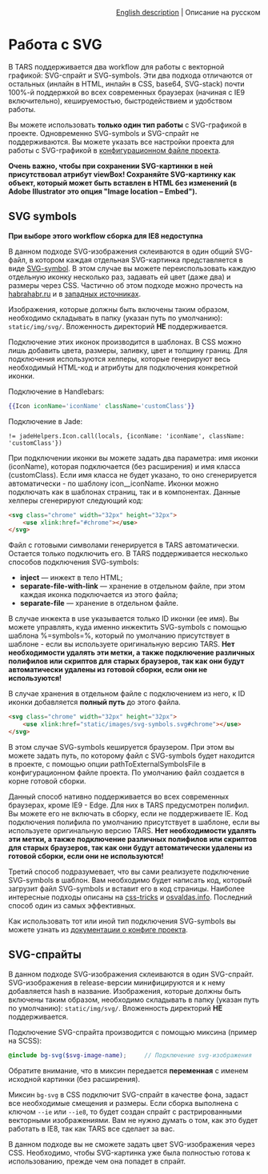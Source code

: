 <p align="right">
<a href="../en/svg-processing.md">English description</a> | Описание на русском
</p>

# Работа с SVG

В TARS поддерживается два workflow для работы с векторной графикой: SVG-спрайт и SVG-symbols. Эти два подхода отличаются от остальных (инлайн в HTML, инлайн в CSS, base64, SVG-stack) почти 100%-й поддержкой во всех современных браузерах (начиная с IE9 включительно), кешируемостью, быстродействием и удобством работы.

Вы можете использовать **только один тип работы** с SVG-графикой в проекте. Одновременно SVG-symbols и SVG-спрайт не поддерживаются. Вы можете указать все настройки проекта для работы с SVG-графикой в [конфигурационном файле проекта](options.md#svg).

**Очень важно, чтобы при сохранении SVG-картинки в ней присутствовал атрибут viewBox! Сохраняйте SVG-картинку как объект, который может быть вставлен в HTML без изменений (в Adobe Illustrator это опция "Image location – Embed").**

## SVG symbols

**При выборе этого workflow сборка для IE8 недоступна**

В данном подходе SVG-изображения склеиваются в один общий SVG-файл, в котором каждая отдельная SVG-картинка представляется в виде [SVG-symbol](https://developer.mozilla.org/ru/docs/Web/SVG/Element/symbol). В этом случае вы можете переиспользовать каждую отдельную иконку несколько раз, задавать ей цвет (даже два) и размеры через CSS. Частично об этом подходе можно прочесть на [habrahabr.ru](https://habrahabr.ru/post/272505/) и в [западных источниках](https://css-tricks.com/svg-symbol-good-choice-icons/). 

Изображения, которые должны быть включены таким образом, необходимо складывать в папку (указан путь по умолчанию): `static/img/svg/`. Вложенность директорий **НЕ** поддерживается. 

Подключение этих иконок производится в шаблонах. В CSS можно лишь добавить цвета, размеры, заливку, цвет и толщину границ. Для подключения используются хелперы, которые генерируют весь необходимый HTML-код и атрибуты для подключения конкретной иконки.

Подключение в Handlebars:

```handlebars
{{Icon iconName='iconName' className='customClass'}}
```

Подключение в Jade:

```jade
!= jadeHelpers.Icon.call(locals, {iconName: 'iconName', className: 'customClass'})
```

При подключении иконки вы можете задать два параметра: имя иконки (iconName), которая подключается (без расширения) и имя класса (customClass). Если имя класса не будет указано, то оно сгенерируется автоматически - по шаблону icon__iconName. Иконки можно подключать как в шаблонах страниц, так и в компонентах. Данные хелперы сгенерируют следующий код:

```html
<svg class="chrome" width="32px" height="32px">
    <use xlink:href="#chrome"></use>
</svg>
```

Файл с готовыми символами генерируется в TARS автоматически. Остается только подключить его. В TARS поддерживается несколько способов подключения SVG-symbols:
* **inject** — инжект в тело HTML;
* **separate-file-with-link** — хранение в отдельном файле, при этом каждая иконка подключается из этого файла;
* **separate-file** — хранение в отдельном файле.

В случае инжекта в use указывается только ID иконки (ее имя). Вы можете управлять, куда именно инжектить SVG-symbols с помощью шаблона %=symbols=%, который по умолчанию присутствует в шаблоне - если вы используете оригинальную версию TARS. **Нет необходимости удалять эти метки, а также подключение различных полифилов или скриптов для старых браузеров, так как они будут  автоматически удалены из готовой сборки, если они не используются!** 

В случае хранения в отдельном файле с подключением из него, к ID иконки добавляется **полный путь** до этого файла.

```html
<svg class="chrome" width="32px" height="32px">
    <use xlink:href="static/images/svg-symbols.svg#chrome"></use>
</svg>
```

В этом случае SVG-symbols кешируется браузером. При этом вы можете задать путь, по которому файл с SVG-symbols будет находится в проекте, с помощью опции pathToExternalSymbolsFile в конфигурационном файле проекта. По умолчанию файл создается в корне готовой сборки.

Данный способ нативно поддерживается во всех современных браузерах, кроме IE9 - Edge. Для них в TARS предусмотрен полифил. Вы можете его не включать в сборку, если не поддерживаете IE. Код подключения полифила по умолчанию присутствует в шаблоне, если вы используете оригинальную версию TARS. **Нет необходимости удалять эти метки, а также подключение различных полифилов или скриптов для старых браузеров, так как они будут автоматически удалены из готовой сборки, если они не используются!**

Третий способ подразумевает, что вы сами реализуете подключение SVG-symbols в шаблон. Вам необходимо будет написать код, который загрузит файл SVG-symbols и вставит его в код страницы. Наиболее интересные подходы описаны на [css-tricks](https://css-tricks.com/ajaxing-svg-sprite/) и [osvaldas.info](http://osvaldas.info/caching-svg-sprite-in-localstorage). Последний способ один из самых эффективных.

Как использовать тот или иной тип подключения SVG-symbols вы можете узнать из [документации о конфиге проекта](options.md#svg).

## SVG-спрайты

В данном подходе SVG-изображения склеиваются в один SVG-спрайт. SVG-изображения в release-версии минифицируются и к нему добавляется hash в название. Изображения, которые должны быть включены таким образом, необходимо складывать в папку (указан путь по умолчанию): `static/img/svg/`. Вложенность директорий **НЕ** поддерживается. 

Подключение SVG-спрайта производится с помощью миксина (пример на SCSS):

```scss
@include bg-svg($svg-image-name);     // Подключение svg-изображения
```

Обратите внимание, что в миксин передается **переменная** с именем исходной картинки (без расширения).

Миксин `bg-svg` в CSS подключит SVG-спрайт в качестве фона, задаст все необходимые смещения и размеры. Если сборка выполнена с ключом `--ie` или `--ie8`, то будет создан спрайт с растрированными векторными изображениями. Вам не нужно думать о том, как это будет работать в IE8, так как TARS все сделает за вас.

В данном подходе вы не сможете задать цвет SVG-изображения через CSS. Необходимо, чтобы SVG-картинка уже была полностью готова к использованию, прежде чем она попадет в спрайт.


